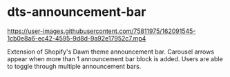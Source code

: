 # dts-announcement-bar

https://user-images.githubusercontent.com/75811975/162091545-1cb0e8a6-ec42-4595-9d8d-9a92e17952c7.mp4

Extension of Shopify's Dawn theme announcement bar. Carousel arrows appear when more than 1 announcement bar block is added. Users are able to toggle through multiple announcement bars.
